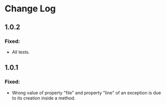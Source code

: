 Change Log
==========

1.0.2
-----

### Fixed:

* All tests.

1.0.1
-----

### Fixed:

* Wrong value of property "file" and property "line" of an exception is due to its creation inside a method.
